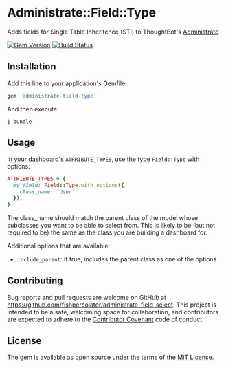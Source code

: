 # Administrate::Field::Type

Adds fields for Single Table Inheritence (STI) to ThoughtBot's [Administrate](https://github.com/thoughtbot/administrate)

[![Gem Version](https://img.shields.io/gem/v/administrate-field-type.svg?style=flat)](https://rubygems.org/gems/administrate-field-type)
[![Build Status](https://img.shields.io/travis/fishpercolator/administrate-field-type/master.svg?style=flat)](https://travis-ci.org/fishpercolator/administrate-field-type)

## Installation

Add this line to your application's Gemfile:

```ruby
gem 'administrate-field-type'
```

And then execute:

    $ bundle

## Usage

In your dashboard's `ATRRIBUTE_TYPES`, use the type `Field::Type` with options:

```ruby
ATTRIBUTE_TYPES = {
  my_field: Field::Type.with_options({
    class_name: 'User'
  }),
}
```

The class_name should match the parent class of the model whose subclasses you want to be able to select from. This is likely to be (but not required to be) the same as the class you are building a dashboard for.

Additional options that are available:

* `include_parent`: If true, includes the parent class as one of the options.

## Contributing

Bug reports and pull requests are welcome on GitHub at https://github.com/fishpercolator/administrate-field-select. This project is intended to be a safe, welcoming space for collaboration, and contributors are expected to adhere to the [Contributor Covenant](http://contributor-covenant.org) code of conduct.

## License

The gem is available as open source under the terms of the [MIT License](http://opensource.org/licenses/MIT).

